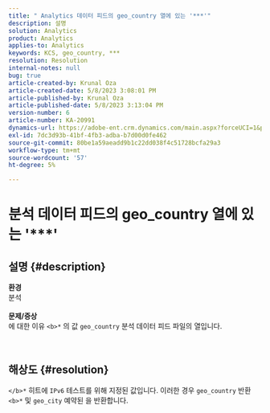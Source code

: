 ```yaml
---
title: " Analytics 데이터 피드의 geo_country 열에 있는 '***'"
description: 설명
solution: Analytics
product: Analytics
applies-to: Analytics
keywords: KCS, geo_country, ***
resolution: Resolution
internal-notes: null
bug: true
article-created-by: Krunal Oza
article-created-date: 5/8/2023 3:08:01 PM
article-published-by: Krunal Oza
article-published-date: 5/8/2023 3:13:04 PM
version-number: 6
article-number: KA-20991
dynamics-url: https://adobe-ent.crm.dynamics.com/main.aspx?forceUCI=1&pagetype=entityrecord&etn=knowledgearticle&id=6da6c01c-b2ed-ed11-8849-6045bd006268
exl-id: 7dc3d93b-41bf-4fb3-adba-b7d00d0fe462
source-git-commit: 80be1a59aeadd9b1c22dd038f4c51728bcfa29a3
workflow-type: tm+mt
source-wordcount: '57'
ht-degree: 5%

---
```


# 분석 데이터 피드의 geo_country 열에 있는 &#39;\*\*\*&#39;

## 설명 {#description}

<b>환경</b><br>분석<br> <br><b>문제/증상</b><br>에 대한 이유 `<b>*` 의 값 `geo_country` 분석 데이터 피드 파일의 열입니다.



 

## 해상도 {#resolution}

`</b>*` 히트에 `IPv6` 테스트를 위해 지정된 값입니다. 이러한 경우 `geo_country` 반환 `<b>*` 및 `geo_city` 예약된 을 반환합니다.

